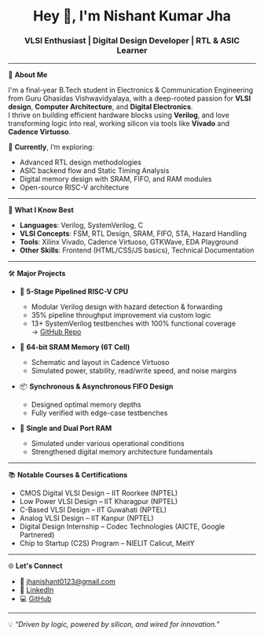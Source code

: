 <h1 align="center">Hey 👋, I'm Nishant Kumar Jha</h1>
<h3 align="center">VLSI Enthusiast | Digital Design Developer | RTL & ASIC Learner</h3>

---

🎯 **About Me**

I'm a final-year B.Tech student in Electronics & Communication Engineering from Guru Ghasidas Vishwavidyalaya, with a deep-rooted passion for **VLSI design**, **Computer Architecture**, and **Digital Electronics**.  
I thrive on building efficient hardware blocks using **Verilog**, and love transforming logic into real, working silicon via tools like **Vivado** and **Cadence Virtuoso**.

🚀 **Currently**, I’m exploring:
- Advanced RTL design methodologies
- ASIC backend flow and Static Timing Analysis
- Digital memory design with SRAM, FIFO, and RAM modules
- Open-source RISC-V architecture

---

🧠 **What I Know Best**

- **Languages**: Verilog, SystemVerilog, C
- **VLSI Concepts**: FSM, RTL Design, SRAM, FIFO, STA, Hazard Handling
- **Tools**: Xilinx Vivado, Cadence Virtuoso, GTKWave, EDA Playground
- **Other Skills**: Frontend (HTML/CSS/JS basics), Technical Documentation

---

🛠️ **Major Projects**

- 🔧 **5-Stage Pipelined RISC-V CPU**
  - Modular Verilog design with hazard detection & forwarding
  - 35% pipeline throughput improvement via custom logic
  - 13+ SystemVerilog testbenches with 100% functional coverage  
  → [GitHub Repo](https://github.com/jhanishant0123/RISC-V-Based-5-Stage-Pipelined-Processor)

- 💾 **64-bit SRAM Memory (6T Cell)**
  - Schematic and layout in Cadence Virtuoso
  - Simulated power, stability, read/write speed, and noise margins

- 📦 **Synchronous & Asynchronous FIFO Design**
  - Designed optimal memory depths
  - Fully verified with edge-case testbenches

- 🧠 **Single and Dual Port RAM**
  - Simulated under various operational conditions
  - Strengthened digital memory architecture fundamentals

---

📚 **Notable Courses & Certifications**

- CMOS Digital VLSI Design – IIT Roorkee (NPTEL)  
- Low Power VLSI Design – IIT Kharagpur (NPTEL)  
- C-Based VLSI Design – IIT Guwahati (NPTEL)  
- Analog VLSI Design – IIT Kanpur (NPTEL)  
- Digital Design Internship – Codec Technologies (AICTE, Google Partnered)  
- Chip to Startup (C2S) Program – NIELIT Calicut, MeitY

---

🌐 **Let's Connect**

- 📧 [jhanishant0123@gmail.com](mailto:jhanishant0123@gmail.com)  
- 🔗 [LinkedIn](https://www.linkedin.com/in/nishant-jha777/)  
- 💻 [GitHub](https://github.com/jhanishant0123)

---

💡 *“Driven by logic, powered by silicon, and wired for innovation.”*

